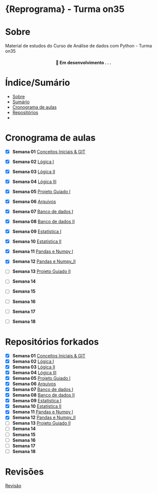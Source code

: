 
# {Reprograma} - Turma on35


# Sobre 

Material de estudos do Curso de Análise de dados com Python - Turma on35

<h4 align="center"> 
	🚧  Em desenvolvimento . . .
</h4>

# Índice/Sumário

* [Sobre](#sobre)
* [Sumário](#índice/sumário)
* [Cronograma de aulas](#cronograma-de-aulas)
* [Repositórios](#repositorios-forkados)
* 

# Cronograma de aulas 

- [x] **Semana 01** [Conceitos Iniciais & GIT](https://github.com/palomaavena/reprograma/blob/main/on35/material/S01_Conceitos%20Iniciais%20%26%20GIT.md)
- [x] **Semana 02** [Lógica I](https://github.com/palomaavena/reprograma/blob/main/on35/material/S02_L%C3%B3gica%20I.md)
- [x] **Semana 03** [Lógica II](https://github.com/palomaavena/reprograma/blob/main/on35/material/S03_L%C3%B3gica%20II.md)
- [x] **Semana 04** [Lógica III](https://github.com/palomaavena/reprograma/blob/main/on35/material/S04_L%C3%B3gica%20III.md)
- [x] **Semana 05** [Projeto Guiado I]()
- [x] **Semana 06** [Arquivos](https://github.com/palomaavena/reprograma/blob/main/on35/material/S06_arquivos.md)
- [x] **Semana 07** [Banco de dados I](https://github.com/palomaavena/reprograma/blob/main/on35/material/S07_banco_de_dados_I.md)
- [x] **Semana 08** [Banco de dados II](https://github.com/palomaavena/reprograma/blob/main/on35/material/S08_banco_de_dados_II.md)
- [x] **Semana 09** [Estatística I]()
- [x] **Semana 10** [Estatística II]()
- [x] **Semana 11** [Pandas e Numpy I](https://github.com/palomaavena/reprograma/blob/main/on35/material/S11_pandas.md)
- [x] **Semana 12** [Pandas e Numpy_II](https://github.com/palomaavena/reprograma/blob/main/on35/material/S12_numpy.md)
- [ ] **Semana 13** [Projeto Guiado II]()
- [ ] **Semana 14**
- [ ] **Semana 15**
- [ ] **Semana 16**
- [ ] **Semana 17**
- [ ] **Semana 18**


# Repositórios forkados

- [x] **Semana 01** [Conceitos Iniciais & GIT](https://github.com/palomaavena/on35-python-s01-conceitos-iniciais)
- [x] **Semana 02** [Lógica I](https://github.com/palomaavena/on35-python-s02-logica-I)
- [x] **Semana 03** [Lógica II](https://github.com/palomaavena/on35-python-s03-logica-II)
- [x] **Semana 04** [Lógica III](https://github.com/palomaavena/on35-python-s04-logica-III)
- [x] **Semana 05** [Projeto Guiado I](https://github.com/palomaavena/on35-python-s05-projeto-guiado-I)
- [x] **Semana 06** [Arquivos](https://github.com/palomaavena/on35-python-s06-arquivos-pacotes-modulos)
- [x] **Semana 07** [Banco de dados I](https://github.com/palomaavena/on35-python-s07-banco-de-dados-I)
- [x] **Semana 08** [Banco de dados II](https://github.com/palomaavena/on35-python-s08-banco-de-dados-II)
- [x] **Semana 09** [Estatística I](https://github.com/palomaavena/on35-python-s09-estatistica-I)
- [x] **Semana 10** [Estatística II](https://github.com/palomaavena/on35-python-s10-estatistica-II)
- [x] **Semana 11** [Pandas e Numpy I](https://github.com/palomaavena/on35-python-s11-pandas-numpy-I)
- [x] **Semana 12** [Pandas e Numpy_II](https://github.com/palomaavena/on35-python-s12-pandas-numpy-II)
- [ ] **Semana 13** [Projeto Guiado II]()
- [ ] **Semana 14**
- [ ] **Semana 15**
- [ ] **Semana 16**
- [ ] **Semana 17**
- [ ] **Semana 18**

# Revisões

[Revisão](https://github.com/palomaavena/on33-on34-on35-python-s04-revisao-modulo-I)

